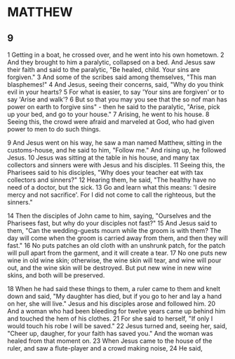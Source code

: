 # MATTHEW

## 9

1 Getting in a boat, he crossed over, and he went into his own hometown. 2 And they brought to him a paralytic, collapsed on a bed. And Jesus saw their faith and said to the paralytic, "Be healed, child. Your sins are forgiven." 3 And some of the scribes said among themselves, "This man blasphemes!" 4 And Jesus, seeing their concerns, said, "Why do you think evil in your hearts? 5 For what is easier, to say 'Your sins are forgiven' or to say 'Arise and walk'? 6 But so that you may you see that the so nof man has power on earth to forgive sins" - then he said to the paralytic, "Arise, pick up your bed, and go to your house." 7 Arising, he went to his house. 8 Seeing this, the crowd were afraid and marveled at God, who had given power to men to do such things.

9 And Jesus went on his way, he saw a man named Matthew, sitting in the customs-house, and he said to him, "Follow me." And rising up, he followed Jesus. 10 Jesus was sitting at the table in his house, and many tax collectors and sinners were with Jesus and his disciples. 11 Seeing this, the Pharisees said to his disciples, "Why does your teacher eat with tax collectors and sinners?" 12 Hearing them, he said, "The healthy have no need of a doctor, but the sick. 13 Go and learn what this means: 'I desire mercy and not sacrifice'. For I did not come to call the righteous, but the sinners."

14 Then the disciples of John came to him, saying, "Ourselves and the Pharisees fast, but why do your disciples not fast?" 15 And Jesus said to them, "Can the wedding-guests mourn while the groom is with them? The day will come when the groom is carried away from them, and then they will fast." 16 No puts patches an old cloth with an unshrunk patch, for the patch will pull apart from the garment, and it will create a tear. 17 No one puts new wine in old wine skin; otherwise, the wine skin will tear, and wine will pour out, and the wine skin will be destroyed. But put new wine in new wine skins, and both will be preserved.

18 When he had said these things to them, a ruler came to them and knelt down and said, "My daughter has died, but if you go to her and lay a hand on her, she will live." Jesus and his disciples arose and followed him. 20 And a woman who had been bleeding for twelve years came up behind him and touched the hem of his clothes. 21 For she said to herself, "If only I would touch his robe I will be saved." 22 Jesus turned and, seeing her, said, "Cheer up, daugher, for your faith has saved you." And the woman was healed from that moment on. 23 When Jesus came to the house of the ruler, and saw a flute-player and a crowd making noise, 24 He said, 